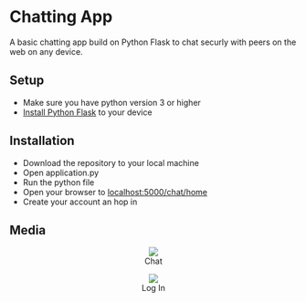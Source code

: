 <h1>Chatting App</h1>
A basic chatting app build on Python Flask to chat securly with peers on the web on any device.
<h2>Setup</h2>
<ul>
	<li>Make sure you have python version 3 or higher</li>
	<li><a href="https://www.geeksforgeeks.org/flask-creating-first-simple-application/">Install Python Flask</a> to your device</li>
</ul>
<h2>Installation</h2>
<ul>
	<li>Download the repository to your local machine</li>
	<li>Open application.py</li>
	<li>Run the python file</li>
	<li>Open your browser to <a href="http://localhost:5000/chat/home">localhost:5000/chat/home</a> </li>
	<li>Create your account an hop in</li>
</ul>
<h2>Media</h2>
<p align="center">
  <img src="www.projects.bet/Media/github/Chat/img1.png">
  <br>Chat
</p>
<p align="center">
  <img src="www.projects.bet/Media/github/Chat/img2.png">
  <br>Log In
</p>

